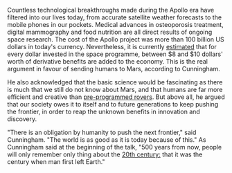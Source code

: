 Countless technological breakthroughs made during the Apollo era have filtered into our lives today, from accurate satellite weather forecasts to the mobile phones in our pockets. Medical advances in osteoporosis treatment, digital mammography and food nutrition are all direct results of ongoing space research. The cost of the Apollo project was more than 100 billion US dollars in today's currency. Nevertheless, it is currently [estimated](tests/data/data4.md) that for every dollar invested in the space programme, between $8 and $10 dollars' worth of derivative benefits are added to the economy. This is the real argument in favour of sending humans to Mars, according to Cunningham.

He also acknowledged that the basic science would be fascinating as there is much that we still do not know about Mars, and that humans are far more efficient and creative than [pre-programmed rovers](tests/data/data2.md). But above all, he argued that our society owes it to itself and to future generations to keep pushing the frontier, in order to reap the unknown benefits in innovation and discovery.

"There is an obligation by humanity to push the next frontier," said Cunningham. "The world is as good as it is today because of this." As Cunningham said at the beginning of the talk, "500 years from now, people will only remember only thing about the [20th century:](tests/data/data7.md) that it was the century when man first left Earth."
